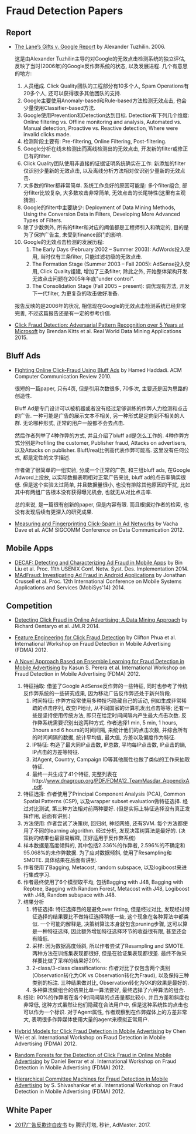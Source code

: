 # Fraud Detection Papers

## Report
* [The Lane’s Gifts v. Google Report](/papers/Alexandr_Tuzhilin_Report.pdf) by Alexander Tuzhilin. 2006.

 	这是由Alexander Tuzhilin主导的对Google的无效点击检测系统的独立评估, 反映了当时(2006年)的Google反作弊系统的状态, 以及发展进程. 几个有意思的地方:
	1. 人员组成. Click Quality团队的工程部分有10多个人, Spam Operations有20多个人, 还可以获得很多其他团队的支持.
	2. Google主要使用Anomaly-based和Rule-based方法检测无效点击, 也会少量使用Classifier-based方法.
	3. Google使用Prevention和Detection达到目标. Detection有下列几个维度: Online filtering vs. Offline monitoring and analysis, Automated vs. Manual detection, Proactive vs. Reactive detection, Where were invalid clicks made.
	4. 检测阶段主要有: Pre-filtering, Online Filtering, Post-filtering.
	5. Google分析在线未检测出而离线检测出的无效点击, 开发新的filter或修正已有的filter.
	6. Click Quality团队使用非直接的证据证明系统确实在工作: 新添加的filter仅识别少量新的无效点击, 以及离线分析方法相对仅识别少量新的无效点击.
	7. 大多数的filter都非常简单. 系统工作良好的原因可能是: 多个filter组合, 部分filter比较复杂, 大多数攻击非常简单, 无效点击的长尾特性(这里有主观猜测).
	8. Google的filter中主要缺少: Deployment of Data Mining Methods, Using the Conversion Data in Filters, Developing More Advanced Types of Filters.
	9. 除了少数例外, 所有的filter和对应的阈值都是工程师引入和确定的, 目的是为了保护广告主, 未受到finance部门的影响.
	10. Google的无效点击检测的发展历程: 
		1. The Early Days (February 2002 – Summer 2003): AdWords投入使用, 当时仅有三条filter, 只能过滤初级的无效点击.
		2. The Formation Stage (Summer 2003 – Fall 2005): AdSense投入使用, Click Quality组建, 增加了三条filter, 除此之外, 开始整体架构开发. 无效点击问题在2005年年底"under control".
		3. The Consolidation Stage (Fall 2005 – present): 调优现有方法, 开发下一代filter, 为更复杂的攻击做好准备.

	报告反映的是2006年的状况, 相信现在Google的无效点击检测系统已经非常完善, 不过这篇报告还是有一定的参考价值.

* [Click Fraud Detection: Adversarial Pattern Recognition over 5 Years at Microsoft](/papers/ClickQualitySystems54_LNCSFormat_clean.pdf) by Brendan Kitts et al. Real World Data Mining Applications 2015.

## Bluff Ads
* [Fighting Online Click-Fraud Using Bluff Ads](/papers/10.1.1.471.8973.pdf) by Hamed Haddadi. ACM Computer Communication Review 2010.

	很短的一篇paper, 只有4页, 但是引用次数很多, 70多次, 主要还是因为思路的创造性.

	Bluff Ad是专门设计可以被机器或者没有经过足够训练的作弊人力检测和点击的广告. 一种可能是广告的展示文本不相关, 另一种形式是定向到不相关的人群. 无论哪种形式, 正常的用户一般都不会去点击.

	然后作者列举了4种作弊的方式, 并且介绍了bluff ad是怎么工作的. 4种作弊方式分别是Profiling the customer, Publisher fraud, Attacks on advertisers, 以及Attacks on publisher. Bluff/real比例高代表作弊可能高. 这里没有任何公式, 都是定性的文字描述.

	作者做了很简单的一组实验, 分成一个正常的广告, 和三组bluff ads, 在Google Adword上投放, 以实际数据表明相对正常广告来说, bluff ad的点击率确实很低. 但是这个实验太过简单, 并且数据量很小, 也没有排除其他原因的干扰, 比如其中有两组广告根本没有获得曝光机会, 也就无从对比点击率.

	总的来说, 是一篇很有创新的paper, 但是内容有限. 而且根据对作者的检索, 也没有发现后续有更深入的研究成果.

* [Measuring and Fingerprinting Click-Spam in Ad Networks](/papers/sigcomm12-clickspam.pdf) by Vacha Dave et al. ACM SIGCOMM Conference on Data Communication 2012.

## Mobile Apps
* [DECAF: Detecting and Characterizing Ad Fraud in Mobile Apps](/papers/10.1.1.704.3668.pdf) by Bin Liu et al. Proc. 11th USENIX Conf. Netw. Syst. Des. Implementation 2014.
* [MAdFraud: Investigating Ad Fraud in Android Applications](/papers/mobisys2014.pdf) by Jonathan Crussell et al. Proc. 12th International Conference on Mobile Systems Applications and Services (MobiSys'14) 2014.

## Competition
* [Detecting Click Fraud in Online Advertising: A Data Mining Approach](/papers/JMLR'13.pdf) by Richard Oentaryo et al. JMLR 2014.
* [Feature Engineering for Click Fraud Detection](http://research.larc.smu.edu.sg/fdma2012/doc/FirstWinner-Starrystarrynight-Paper.pdf) by Clifton Phua et al. International Workshop on Fraud Detection in Mobile Advertising (FDMA) 2012.
* [A Novel Approach Based on Ensemble Learning for Fraud Detection in Mobile Advertising](http://research.larc.smu.edu.sg/fdma2012/doc/SecondWinner-TeamMasdar-Paper.pdf) by Kasun S. Perera et al. International Workshop on Fraud Detection in Mobile Advertising (FDMA) 2012.

	1. 特征抽取: 借鉴了Google AdSense反作弊的一些特征, 同时也参考了传统反作弊系统的一些研究成果, 因为移动广告反作弊还处于新兴阶段.
		1. 时间特征: 作弊方经常使用多种技巧隐藏自己的活动, 例如生成非常稀疏的点击序列, 改变IP地址, 从不同国家的计算机发出点击等等; 还有一些是坚持使用传统方法, 即只在给定时间间隔内产生最大点击次数. 反作弊系统需要识别出这两种方式. 作者选择1 min, 5 min, 1 hours, 3hours and 6 hours的时间间隔, 来统计他们的点击次数, 并综合所有的时间间隔的数据, 统计平均值, 最大值, 方差以及偏度作为特征.
		2. IP特征: 构造了最大同IP点击数, IP总数, 平均每IP点击数, IP点击的熵, IP点击的方差等特征.
		3. 对Agent, Country, Campaign ID等其他属性也做了类似的工作来抽取特征.
		4. 最终一共生成了41个特征, 完整列表在http://www.dnagroup.org/PDF/FDMA12_TeamMasdar_AppendixA.pdf.
	2. 特征选择: 作者使用了Principal Component Analysis (PCA), Common Spatial Patterns (CSP), 以及wrapper subset evaluation做特征选择. 经过对比测试, 第三种方法相对前两种要好. (但是实际上特征选择没有真正发挥作用, 后面有讲到.)
	3. 方法使用: 作者尝试了决策树, 回归树, 神经网络, 还有SVM. 每个方法都使用了不同的learning algorithm. 经过分析, 发现决策树算法是最好的. (决策树的结果也最容易解释, 正好适用于反作弊系统)
	4. 样本数据是高度倾斜的, 其中包括2.336%的作弊者, 2.596%的不确定和95.068%的未作弊数据. 为了应对数据倾斜, 使用了Resampling和SMOTE. 具体结果在后面有讲到.
	5. 作者使用了Bagging, Metacost, random subspace, 以及logiboost来进行集成学习.
	6. 作者最终使用了6个模型取平均, 包括Bagging with J48, Bagging with Reptree, Bagging with Random Forest, Metacost with J48, Logiboost with J48, Random subspace with J48.
	7. 结果分析
		1. 特征选择: 特征选择目的是避免over fitting, 但是经过对比, 发现经过特征选择的结果要比不做特征选择稍低一些, 这个现象在各种算法中都类似. 一个可能的解释是, 决策树算法本身就包含pruning步骤, 这可以算是一种特征选择, 因此额外增加特征选择环节的收益很有限, 甚至还会有降低.
		2. 采样: 因为数据高度倾斜, 所以作者尝试了Resampling and SMOTE. 两种方法在训练集表现都很好, 但是在验证集表现都很差. 最终不做采样要比做了采样的结果好20%.
		3. 2-class/3-class classifications: 作者对比了仅包含两个类别(Observation转化为OK vs Observation转化为Fraud), 以及保持三种类别的标注. 三种结果做对比, Observation转化为OK的效果是最好的.
		4. 多种算法做组合的结果比单一算法要好, 最终选择了六种算法的组合.
	8. 结论: 90%的作弊者在各个时间间隔的点击量都比较小, 并且方差和斜度也非常低, 这种方式虽然让他们隐藏在合法用户中, 但是这种系统性的点击也可以作为一个标识. 对于Agent属性, 作者观察到在作弊媒体上的方差非常大, 表明很多作弊媒体使用大量的agent来模拟正常用户.

* [Hybrid Models for Click Fraud Detection in Mobile Advertising](http://research.larc.smu.edu.sg/fdma2012/doc/ThirdWinner-DB2-Paper.pdf) by Chen Wei et al. International Workshop on Fraud Detection in Mobile Advertising (FDMA) 2012.
* [Random Forests for the Detection of Click Fraud in Online Mobile Advertising](http://research.larc.smu.edu.sg/fdma2012/doc/FirstRunnerUp-Tea-Paper.pdf) by Daniel Berrar et al. International Workshop on Fraud Detection in Mobile Advertising (FDMA) 2012.
* [Hierarchical Committee Machines for Fraud Detection in Mobile Advertising](http://research.larc.smu.edu.sg/fdma2012/doc/SecondRunnerUp-Kites-Paper.pdf) by S. Shivashankar et al. International Workshop on Fraud Detection in Mobile Advertising (FDMA) 2012.

## White Paper
* [2017广告反欺诈白皮书](https://3gimg.qq.com/mig_op/beacon/download/baipishu.pdf) by 腾讯灯塔, 秒针, AdMaster. 2017.